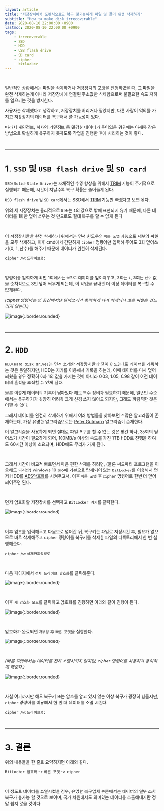 ```yaml
---
layout: article
title: "저장장치에서 포렌식으로도 복구 불가능하게 파일 및 폴더 완전 삭제하기"
subtitle: "How to make disk irrecoverable"
date: 2020-08-10 22:00:00 +0900
lastmod: 2020-08-10 22:00:00 +0900
tags: 
    - irrecoverable
    - SSD
    - HDD
    - USB flash drive
    - SD card
    - cipher
    - bitlocker
---
```


<br>

일반적인 상황에서는 파일을 삭제하거나 저장장치의 포맷을 진행하였을 때, 그 파일을 완전 삭제하는게 아니라 저장장치에 연결된 주소값만 삭제함으로써 불필요한 속도 저하를 일으키는 것을 방지한다.

사용자는 삭제했다고 생각하고, 저장장치를 버리거나 팔았지만, 다른 사람이 악의를 가지고 저장장치의 데이터를 복구해서 쓸 가능성이 있다.

따라서 개인정보, 회사의 기밀정보 등 민감한 데이터가 들어있을 경우에는 아래와 같은 방법으로 확실하게 복구하지 못하도록 작업을 진행한 후에 처리하는 것이 좋다.

<br>

---

# 1. `SSD` 및 `USB flash drive` 및 `SD card`

`SSD(Solid-State Drive)`는 자체적인 수명 향상을 위해서 [TRIM](https://ko.wikipedia.org/wiki/TRIM) 기능이 주기적으로 실행되기 때문에, 시간이 지날수록 복구 확률은 줄어들게 된다.

`USB flash drive` 및 `SD card`에서는 SSD에서 [TRIM](https://ko.wikipedia.org/wiki/TRIM) 기능만 빠졌다고 보면 된다.

위의 세 저장장치는 물리적으로 `0` 또는 `1`의 값으로 밖에 표현되지 않기 때문에, 다른 데이터를 1회만 덮어 씌우는 것 만으로도 절대 복구를 할 수 없게 된다.

<br>

이 저장장치들을 완전 삭제하기 위해서는 먼저 윈도우의 `빠른 포맷` 기능으로 내부의 파일을 모두 삭제하고, 이후 cmd에서 간단하게 `cipher` 명령어만 입력해 주어도 3회 덮어쓰기(0, 1, 난수)를 해주기 때문에 데이터가 완전히 삭제된다.

```
cipher /w:드라이브명:
```

<br>

명령어를 입력하게 되면 1회에서는 `0`으로 데이터를 덮어씌우고, 2회는 `1`, 3회는 `난수` 값을 순차적으로 3번 덮어 씌우게 되는데, 이 작업을 끝내면 더 이상 데이터를 복구할 수 없게된다.

*(cipher 명령어는 빈 공간에서만 덮어쓰기가 동작하게 되어 삭제되지 않은 파일은 건드리지 않는다.)*

![image](https://user-images.githubusercontent.com/59393359/89796429-9f0f1600-db64-11ea-893b-5ce43e664633.png){:.border.rounded}

<br>

---

# 2. `HDD`

`HDD(Hard disk drive)`는 먼저 소개한 저장장치들과 같이 0 또는 1로 데이터를 기록하는 것은 동일하지만, HDD는 자기를 이용해서 기록을 하는데, 이때 데이터를 다시 덮어 씌웠을 경우 정확히 0과 1의 값을 가지는 것이 아니라 0.03, 1.05, 0.98 같이 이전 데이터의 흔적을 추적할 수 있게 된다.

물론 이렇게 데이터의 기록이 남아있다 해도 특수 장비가 필요하기 때문에, 일반인 수준에서는 복구하기가 굉장히 어려워 크게 신경 쓰지 않아도 되지만, 그래도 꺼림칙한 것은 어쩔 수 없다.

그래서 데이터를 완전히 삭제하기 위해서 여러 방법들을 찾아보면 수많은 알고리즘이 존재하는데, 가장 유명한 알고리즘으로는 [Peter Gutmann](http://forensic.korea.ac.kr/DFWIKI/index.php/Peter_Gutmann) 알고리즘이 존재한다.

이 알고리즘을 사용하게 되면 절대로 파일 복구를 할 수 없는 것은 맞긴 하나, 35회의 덮어쓰기 시간이 필요하게 되어, 100MB/s 이상의 속도를 가진 1TB HDD로 진행을 하여도 60시간 이상이 소요되며, HDD에도 무리가 가게 된다.

<br>

그래서 시간이 비교적 빠르면서 마음 편한 삭제를 하려면, (물론 써드파티 프로그램을 이용해도 되지만) windows 10 pro에 기본으로 탑재되어 있는 `BitLocker`를 이용해서 먼저 HDD를 [AES암호화](https://namu.wiki/w/AES)를 시켜주고서, 이후 `빠른 포맷` 후 `cipher` 명령어로 한번 더 덮어 씌어주면 된다.

<br>

먼저 암호화할 저장장치를 선택하고 `BitLocker 켜기`를 클릭한다.

![image](https://user-images.githubusercontent.com/59393359/89797647-21e4a080-db66-11ea-864d-0b7841ffd781.png){:.border.rounded}

<br>

이후 암호를 입력해주고 다음으로 넘어간 뒤, 복구키는 파일로 저장시킨 후, 필요가 없으므로 바로 삭제해주고 `cipher` 명령어를 복구키를 삭제한 파일의 디렉토리에서 한 번 실행해준다.

```
cipher /w:삭제한파일경로
```

<br>

다음 페이지에서 `전체 드라이브 암호화`를 클릭해준다.

![image](https://user-images.githubusercontent.com/59393359/89798554-455c1b00-db67-11ea-8f85-b4dac9de2027.png){:.border.rounded}

<br>

이후 `새 암호화 모드`를 클릭하고 암호화를 진행하면 아래와 같이 진행이 된다.

![image](https://user-images.githubusercontent.com/59393359/89798300-f7471780-db66-11ea-9fa8-9ee60fce4882.png){:.border.rounded}

<br>

암호화가 완료되면 `재부팅` 후 `빠른 포맷`을 실행한다.

![image](https://user-images.githubusercontent.com/59393359/89798832-a71c8500-db67-11ea-9793-17021a8418cc.png){:.border.rounded}

<br>

*(빠른 포맷에서는 데이터를 전혀 소멸시키지 않지만, cipher 명령어를 사용하기 용이하게 해준다.)*

![image](https://user-images.githubusercontent.com/59393359/89799170-11352a00-db68-11ea-9f50-24eaa5f28a71.png){:.border.rounded}

<br>

사실 여기까지만 해도 복구키 또는 암호를 알고 있지 않는 이상 복구가 굉장히 힘들지만, `cipher` 명령어를 이용해서 한 번 더 데이터를 소멸 시킨다.

```
cipher /w:드라이브명:
```

<br>

---

# 3. 결론

위의 내용들을 한 줄로 요약하자면 아래와 같다.

`BitLocker 암호화` -> `빠른 포맷` -> `cipher`

<br>

이 정도로 데이터를 소멸시켰을 경우, 유명한 복구업체 수준에서는 데이터의 일부 조차 복구가 불가능 할 것으로 보이며, 국가 차원에서도 의미있는 데이터를 추출해내기란 정말 쉽지 않을 것이다.

<br><br><br><br>